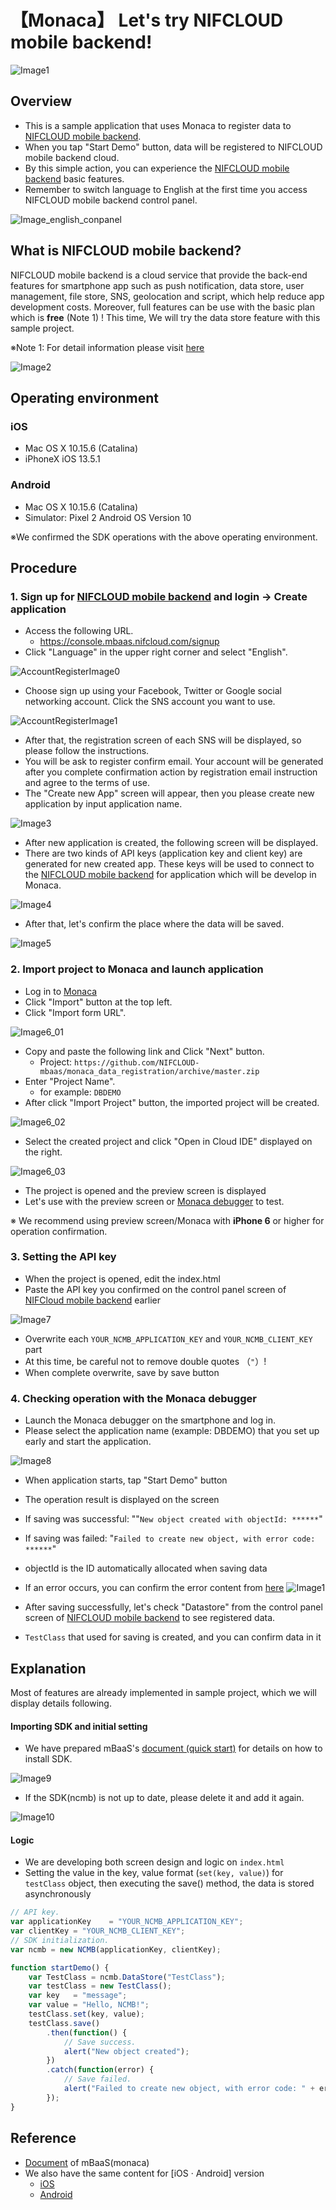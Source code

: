 # 【Monaca】 Let's try NIFCLOUD mobile backend!
![Image1](/readme-img/001_en.png)

<!-- PJ Update 2020/05/07 -->
<!-- JS SDK Ver. 3.0.2 -->

## Overview
* This is a sample application that uses Monaca to register data to [NIFCLOUD mobile backend](https://mbaas.nifcloud.com/en).
* When you tap "Start Demo" button, data will be registered to NIFCLOUD mobile backend cloud.
* By this simple action, you can experience the  [NIFCLOUD mobile backend](https://mbaas.nifcloud.com/en) basic features.
* Remember to switch language to English at the first time you access NIFCLOUD mobile backend control panel.

![Image_english_conpanel](/readme-img/inforblog_engconpane.jpg)

## What is NIFCLOUD mobile backend?
NIFCLOUD mobile backend is a cloud service that provide the back-end features for smartphone app such as push notification, data store, user management, file store, SNS, geolocation and script, which help reduce app development costs. Moreover, full features can be use with the basic plan which is  **free** (Note 1) !
This time, We will try the data store feature with this sample project.

※Note 1: For detail information please visit [here](https://mbaas.nifcloud.com/en)

![Image2](/readme-img/002_en.png)

## Operating environment
### iOS

* Mac OS X 10.15.6 (Catalina)
* iPhoneX iOS 13.5.1

### Android

* Mac OS X 10.15.6 (Catalina)
* Simulator: Pixel 2 Android OS Version 10

※We confirmed the SDK operations with the above operating environment.


## Procedure
### 1. Sign up for [NIFCLOUD mobile backend](https://mbaas.nifcloud.com/en) and login → Create application

* Access the following URL.
  * https://console.mbaas.nifcloud.com/signup
* Click "Language" in the upper right corner and select "English".

![AccountRegisterImage0](/readme-img/account_register_001.png)

* Choose sign up using your Facebook, Twitter or Google social networking account. Click the SNS account you want to use.

![AccountRegisterImage1](/readme-img/account_register_002.png)

* After that, the registration screen of each SNS will be displayed, so please follow the instructions.
* You will be ask to register confirm email. Your account will be generated after you complete confirmation action by registration email instruction and agree to the terms of use.
* The "Create new App" screen will appear, then you please create new application by input application name.

![Image3](/readme-img/003_en.png)

* After new application is created, the following screen will be displayed.
* There are two kinds of API keys (application key and client key) are generated for new created app. These keys will be used to connect to the [NIFCLOUD mobile backend](https://mbaas.nifcloud.com/en) for application which will be develop in Monaca.

![Image4](/readme-img/004_en.png)

* After that, let's confirm the place where the data will be saved.

![Image5](/readme-img/005_en.png)

### 2. Import project to Monaca and launch application

* Log in to [Monaca](https://monaca.io/)
* Click "Import" button at the top left.
* Click "Import form URL".

![Image6_01](/readme-img/006_en_01.png)

* Copy and paste the following link and Click "Next" button.
  * Project: `https://github.com/NIFCLOUD-mbaas/monaca_data_registration/archive/master.zip`
* Enter "Project Name".
  * for example: `DBDEMO`
* After click "Import Project" button, the imported project will be created.

![Image6_02](/readme-img/006_en_02.png)

* Select the created project and click "Open in Cloud IDE" displayed on the right.

![Image6_03](/readme-img/006_en_03.png)

* The project is opened and the preview screen is displayed
* Let's use with the preview screen or [Monaca debugger](https://monaca.io/debugger.html) to test.

※ We recommend using preview screen/Monaca with __iPhone 6__ or higher for operation confirmation.

### 3. Setting the API key

* When the project is opened, edit the index.html
* Paste the API key you confirmed on the control panel screen of [NIFCloud mobile backend](https://mbaas.nifcloud.com/en) earlier

![Image7](/readme-img/007_en.png)

* Overwrite each `YOUR_NCMB_APPLICATION_KEY` and `YOUR_NCMB_CLIENT_KEY` part
* At this time, be careful not to remove double quotes （`"`）!
* When complete overwrite, save by save button

### 4. Checking operation with the Monaca debugger
* Launch the Monaca debugger on the smartphone and log in.
* Please select the application name (example: DBDEMO) that you set up early and start the application.

![Image8](/readme-img/008.png)

* When application starts, tap "Start Demo" button
* The operation result is displayed on the screen
* If saving was successful: ""`New object created with objectId: ******`"
* If saving was failed: "`Failed to create new object, with error code: ******`"
* objectId is the ID automatically allocated when saving data
* If an error occurs, you can confirm the error content from [here](https://mbaas.nifcloud.com/doc/current/rest/common/error.html)
![Image1](/readme-img/001_en.png)

* After saving successfully, let's check "Datastore" from the control panel screen of [NIFCLOUD mobile backend](https://mbaas.nifcloud.com/en) to see registered data.
* `TestClass` that used for saving is created, and you can confirm data in it

## Explanation
Most of features are already implemented in sample project, which we will display details following.

#### Importing SDK and initial setting
 * We have prepared mBaaS's [document (quick start)](https://mbaas.nifcloud.com/doc/current/introduction/quickstart_monaca.html) for details on how to install SDK.

![Image9](/readme-img/009_en.png)

* If the SDK(ncmb) is not up to date, please delete it and add it again.

![Image10](/readme-img/010_en.png)

#### Logic
 * We are developing both screen design and logic on `index.html`
 * Setting the value in the key, value format (`set(key, value)`) for `testClass` object, then executing the save() method, the data is stored asynchronously

```javascript
// API key.
var applicationKey    = "YOUR_NCMB_APPLICATION_KEY";
var clientKey = "YOUR_NCMB_CLIENT_KEY";
// SDK initialization.
var ncmb = new NCMB(applicationKey, clientKey);

function startDemo() {
    var TestClass = ncmb.DataStore("TestClass");
    var testClass = new TestClass();
    var key   = "message";
    var value = "Hello, NCMB!";
    testClass.set(key, value);
    testClass.save()
        .then(function() {
            // Save success.
            alert("New object created");
        })
        .catch(function(error) {
            // Save failed.
            alert("Failed to create new object, with error code: " + error.text);
        });
}
```

## Reference
* [Document](https://mbaas.nifcloud.com/doc/current/#/Monaca) of mBaaS(monaca)
* We also have the same content for [iOS · Android] version
  * [iOS](https://github.com/NIFCLOUD-mbaas/iOS-Objective-C_DB_DEMO)
  * [Android](https://github.com/NIFCLOUD-mbaas/android_data_demo)
